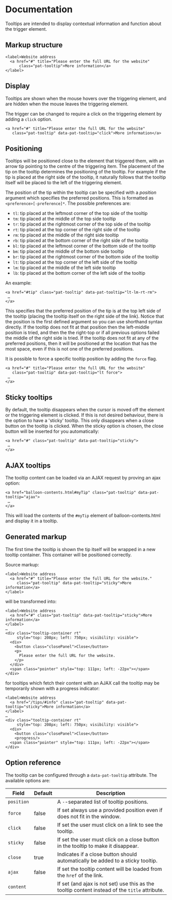 # Documentation

Tooltips are intended to display contextual information and function
about the trigger element.

Markup structure
----------------

    <label>Website address
      <a href="#" title="Please enter the full URL for the website"
          class="pat-tooltip">More information</a>
    </label>

Display
-------

Tooltips are shown when the mouse hovers over the triggering element,
and are hidden when the mouse leaves the triggering element.

The trigger can be changed to require a click on the triggering element
by adding a `click` option.

    <a href="#" title="Please enter the full URL for the website"
       class="pat-tooltip" data-pat-tooltip="click">More information</a>

Positioning
-----------

Tooltips will be positioned close to the element that triggered them,
with an arrow tip pointing to the centre of the triggering item. The
placement of the tip on the tooltip determines the positioning of the
tooltip. For example if the tip is placed at the right side of the
tooltip, it naturally follows that the tooltip itself will be placed to
the left of the triggering element.

The position of the tip within the tooltip can be specified with a
*position* argument which specifies the preferred positions. This is
formatted as `<preference>[-preference]*`. The possible preferences are:

-   `tl`: tip placed at the leftmost corner of the top side of the
    tooltip
-   `tm`: tip placed at the middle of the top side tooltip
-   `tr`: tip placed at the rightmost corner of the top side of the
    tooltip
-   `rt`: tip placed at the top corner of the right side of the tooltip
-   `rm`: tip placed at the middle of the right side tooltip
-   `rb`: tip placed at the bottom corner of the right side of the
    tooltip
-   `bl`: tip placed at the leftmost corner of the bottom side of the
    tooltip
-   `bm`: tip placed at the middle of the bottom side tooltip
-   `br`: tip placed at the rightmost corner of the bottom side of the
    tooltip
-   `lt`: tip placed at the top corner of the left side of the tooltip
-   `lm`: tip placed at the middle of the left side tooltip
-   `lb`: tip placed at the bottom corner of the left side of the
    tooltip

An example:

    <a href="#tip" class="pat-tooltip" data-pat-tooltip="lt-lm-rt-rm">
     …
    </a>

This specifies that the preferred position of the tip is at the top left
side of the tooltip (placing the tooltip itself on the right side of the
link). Notice that the position is the first defined argument so you can use
shorthand syntax directly. If the tooltip does not fit at that position
then the left-middle position is tried, and then the the right-top or if all
previous options failed the middle of the right side is tried. If the tooltip
does not fit at any of the preferred positions, then it will be
positioned at the location that has the most space, even if this is not
one of the preferred positions.

It is possible to force a specific tooltip position by adding the
`force` flag.

    <a href="#" title="Please enter the full URL for the website"
       class="pat-tooltip" data-pat-tooltip="lt force">
     …
    </a>

Sticky tooltips
---------------

By default, the tooltip disappears when the cursor is moved off the
element or the triggering element is clicked. If this is not desired
behaviour, there is the option to have a 'sticky' tooltip. This only
disappears when a close button on the tooltip is clicked. When the
sticky option is chosen, the close button will be inserted for you
automatically:

    <a href="#" class="pat-tooltip" data-pat-tooltip="sticky">
     …
    </a>

AJAX tooltips
-------------

The tooltip content can be loaded via an AJAX request by proving an ajax
option:

    <a href="balloon-contents.html#myTip" class="pat-tooltip" data-pat-tooltip="ajax">
     …
    </a>

This will load the contents of the `#myTip` element of
balloon-contents.html and display it in a tooltip.

Generated markup
----------------

The first time the tooltip is shown the tip itself will be wrapped in a
new tooltip container. This container will be positioned correctly.

Source markup:

    <label>Website address
      <a href="#" title="Please enter the full URL for the website."
         class="pat-tooltip" data-pat-tooltip="sticky">More information</a>
    </label>

will be transformed into:

    <label>Website address
      <a href="#" class="pat-tooltip" data-pat-tooltip="sticky">More information</a>
    </label>
    …
    <div class="tooltip-container rt"
         style="top: 208px; left: 750px; visibility: visible">
      <div>
        <button class="closePanel">Close</button>
        <p>
          Please enter the full URL for the website.
        </p>
      </div>
      <span class="pointer" style="top: 111px; left: -22px"></span>
    </div>

for tooltips which fetch their content with an AJAX call the tooltip may
be temporarily shown with a progress indicator:

    <label>Website address
      <a href="/tips/#info" class="pat-tooltip" data-pat-tooltip="sticky">More information</a>
    </label>
    …
    <div class="tooltip-container rt"
         style="top: 208px; left: 750px; visibility: visible">
      <div>
        <button class="closePanel">Close</button>
        <progress/>
      <span class="pointer" style="top: 111px; left: -22px"></span>
    </div>

Option reference
----------------

The tooltip can be configured through a `data-pat-tooltip` attribute.
The available options are:

| Field | Default | Description |
| ----- | ------- | ----------- |
| `position` | | A `-`-separated list of tooltip positions. |
| `force` | false | If set always use a provided position even if does not fit in the window. |
| `click` | false | If set the user must click on a link to see the tooltip. |
| `sticky` | false | If set the user must click on a close button in the tooltip to make it disappear. |
| `close` | true | Indicates if a close button should automatically be added to a sticky tooltip. |
| `ajax` | false | If set the tooltip content will be loaded from the `href` of the link. |
| `content` | | If set (and ajax is not set) use this as the tooltip content instead of the `title` attribute. |
